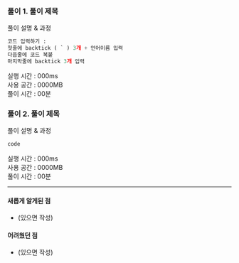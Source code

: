### 풀이 1. 풀이 제목

풀이 설명 & 과정

``` python
코드 입력하기 :  
첫줄에 backtick ( ` ) 3개 + 언어이름 입력    
다음줄에 코드 복붙  
마지막줄에 backtick 3개 입력
```

실행 시간 : 000ms    
사용 공간 : 0000MB  
풀이 시간 : 00분  

### 풀이 2. 풀이 제목

풀이 설명 & 과정

``` python
code
```

실행 시간 : 000ms    
사용 공간 : 0000MB  
풀이 시간 : 00분  

---

#### 새롭게 알게된 점
  + (있으면 작성)

#### 어려웠던 점
  + (있으면 작성)
